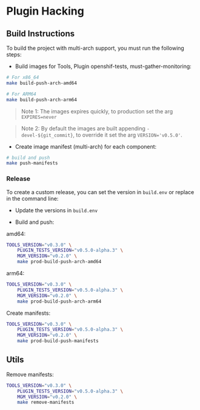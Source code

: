 # Plugin Hacking

## Build Instructions

To build the project with multi-arch support, you must run the following steps:

- Build images for Tools, Plugin openshif-tests, must-gather-monitoring:

```bash
# For x86_64
make build-push-arch-amd64

# For ARM64
make build-push-arch-arm64
```

> Note 1: The images expires quickly, to production set the arg `EXPIRES=never`

> Note 2: By default the images are built appending `-devel-${git_commit}`, to override it set the arg `VERSION='v0.5.0'`.

- Create image manifest (multi-arch) for each component:

```bash
# build and push
make push-manifests
```

### Release

To create a custom release, you can set the version in `build.env` or replace in the command line:

- Update the versions in `build.env`

- Build and push:

amd64:

```bash
TOOLS_VERSION="v0.3.0" \
    PLUGIN_TESTS_VERSION="v0.5.0-alpha.3" \
    MGM_VERSION="v0.2.0" \
    make prod-build-push-arch-amd64
```

arm64:

```bash
TOOLS_VERSION="v0.3.0" \
    PLUGIN_TESTS_VERSION="v0.5.0-alpha.3" \
    MGM_VERSION="v0.2.0" \
    make prod-build-push-arch-arm64
```

Create manifests:

```bash
TOOLS_VERSION="v0.3.0" \
    PLUGIN_TESTS_VERSION="v0.5.0-alpha.3" \
    MGM_VERSION="v0.2.0" \
    make prod-build-push-manifests
```

## Utils

Remove manifests:

```bash
TOOLS_VERSION="v0.3.0" \
    PLUGIN_TESTS_VERSION="v0.5.0-alpha.3" \
    MGM_VERSION="v0.2.0" \
    make remove-manifests
```